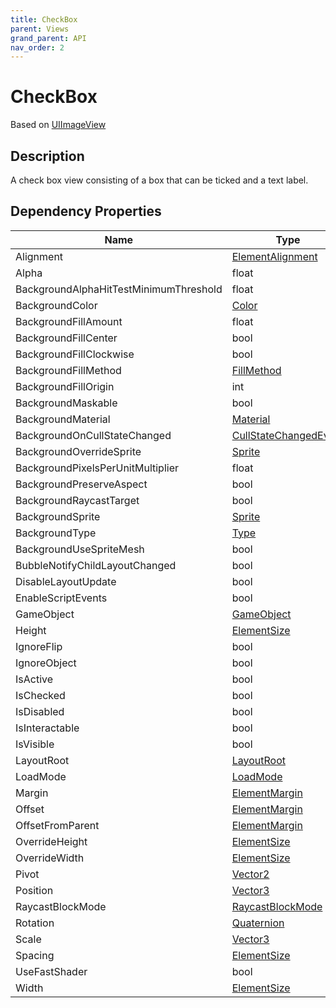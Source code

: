 ```yaml
---
title: CheckBox
parent: Views
grand_parent: API
nav_order: 2
---
```


# CheckBox

Based on [UIImageView](UIImageView)

## Description

A check box view consisting of a box that can be ticked and a text label.

## Dependency Properties

| Name | Type | Description |
| --- | --- | --- |
| Alignment | [ElementAlignment](../Types/ElementAlignment) |  |
| Alpha | float |  |
| BackgroundAlphaHitTestMinimumThreshold | float |  |
| BackgroundColor | [Color](http://docs.unity3d.com/ScriptReference/Color.html) |  |
| BackgroundFillAmount | float |  |
| BackgroundFillCenter | bool |  |
| BackgroundFillClockwise | bool |  |
| BackgroundFillMethod | [FillMethod](http://docs.unity3d.com/ScriptReference/FillMethod.html) |  |
| BackgroundFillOrigin | int |  |
| BackgroundMaskable | bool |  |
| BackgroundMaterial | [Material](http://docs.unity3d.com/ScriptReference/Material.html) |  |
| BackgroundOnCullStateChanged | [CullStateChangedEvent](http://docs.unity3d.com/ScriptReference/CullStateChangedEvent.html) |  |
| BackgroundOverrideSprite | [Sprite](http://docs.unity3d.com/ScriptReference/Sprite.html) |  |
| BackgroundPixelsPerUnitMultiplier | float |  |
| BackgroundPreserveAspect | bool |  |
| BackgroundRaycastTarget | bool |  |
| BackgroundSprite | [Sprite](http://docs.unity3d.com/ScriptReference/Sprite.html) |  |
| BackgroundType | [Type](http://docs.unity3d.com/ScriptReference/Type.html) |  |
| BackgroundUseSpriteMesh | bool |  |
| BubbleNotifyChildLayoutChanged | bool |  |
| DisableLayoutUpdate | bool |  |
| EnableScriptEvents | bool |  |
| GameObject | [GameObject](http://docs.unity3d.com/ScriptReference/GameObject.html) |  |
| Height | [ElementSize](../Types/ElementSize) |  |
| IgnoreFlip | bool |  |
| IgnoreObject | bool |  |
| IsActive | bool |  |
| IsChecked | bool |  |
| IsDisabled | bool |  |
| IsInteractable | bool |  |
| IsVisible | bool |  |
| LayoutRoot | [LayoutRoot](LayoutRoot) |  |
| LoadMode | [LoadMode](../Types/LoadMode) |  |
| Margin | [ElementMargin](../Types/ElementMargin) |  |
| Offset | [ElementMargin](../Types/ElementMargin) |  |
| OffsetFromParent | [ElementMargin](../Types/ElementMargin) |  |
| OverrideHeight | [ElementSize](../Types/ElementSize) |  |
| OverrideWidth | [ElementSize](../Types/ElementSize) |  |
| Pivot | [Vector2](http://docs.unity3d.com/ScriptReference/Vector2.html) |  |
| Position | [Vector3](http://docs.unity3d.com/ScriptReference/Vector3.html) |  |
| RaycastBlockMode | [RaycastBlockMode](../Types/RaycastBlockMode) |  |
| Rotation | [Quaternion](http://docs.unity3d.com/ScriptReference/Quaternion.html) |  |
| Scale | [Vector3](http://docs.unity3d.com/ScriptReference/Vector3.html) |  |
| Spacing | [ElementSize](../Types/ElementSize) |  |
| UseFastShader | bool |  |
| Width | [ElementSize](../Types/ElementSize) |  |
